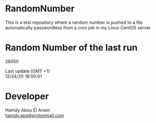 # RandomNumber    
This is a test repository where a random number is pushed to a file automatically passwordless from a cron job in my Linux CentOS server    
# Random Number of the last run   
28050
      
Last update (GMT +1)    
12/24/20 18:00:01
# Developer    
Hamdy Abou El Anein   
hamdy.aea@protonmail.com
